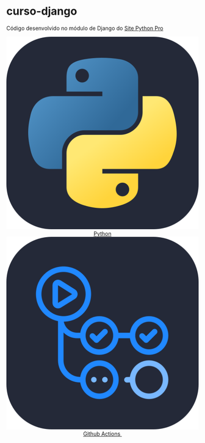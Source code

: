 # curso-django
Código desenvolvido no módulo de Django do [Site Python Pro](www.python.pro.br)


<p align="center">
  <a href="https://skillicons.dev">
    <img src="https://github.com/tandpfun/skill-icons/blob/main/icons/Python-Dark.svg"/> Python
    <img src="https://github.com/tandpfun/skill-icons/blob/main/icons/GithubActions-Dark.svg" /> Github Actions
    <img src="" />
  </a>
</p>